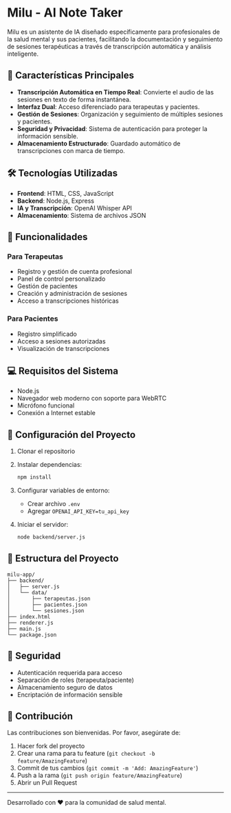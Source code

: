# Milu - AI Note Taker

Milu es un asistente de IA diseñado específicamente para profesionales de la salud mental y sus pacientes, facilitando la documentación y seguimiento de sesiones terapéuticas a través de transcripción automática y análisis inteligente.

## 🌟 Características Principales

- **Transcripción Automática en Tiempo Real**: Convierte el audio de las sesiones en texto de forma instantánea.
- **Interfaz Dual**: Acceso diferenciado para terapeutas y pacientes.
- **Gestión de Sesiones**: Organización y seguimiento de múltiples sesiones y pacientes.
- **Seguridad y Privacidad**: Sistema de autenticación para proteger la información sensible.
- **Almacenamiento Estructurado**: Guardado automático de transcripciones con marca de tiempo.

## 🛠️ Tecnologías Utilizadas

- **Frontend**: HTML, CSS, JavaScript
- **Backend**: Node.js, Express
- **IA y Transcripción**: OpenAI Whisper API
- **Almacenamiento**: Sistema de archivos JSON

## 🚀 Funcionalidades

### Para Terapeutas
- Registro y gestión de cuenta profesional
- Panel de control personalizado
- Gestión de pacientes
- Creación y administración de sesiones
- Acceso a transcripciones históricas

### Para Pacientes
- Registro simplificado
- Acceso a sesiones autorizadas
- Visualización de transcripciones

## 💻 Requisitos del Sistema

- Node.js
- Navegador web moderno con soporte para WebRTC
- Micrófono funcional
- Conexión a Internet estable

## 🔧 Configuración del Proyecto

1. Clonar el repositorio
2. Instalar dependencias:
   ```bash
   npm install
   ```
3. Configurar variables de entorno:
   - Crear archivo `.env`
   - Agregar `OPENAI_API_KEY=tu_api_key`

4. Iniciar el servidor:
   ```bash
   node backend/server.js
   ```

## 📝 Estructura del Proyecto

```
milu-app/
├── backend/
│   ├── server.js
│   └── data/
│       ├── terapeutas.json
│       ├── pacientes.json
│       └── sesiones.json
├── index.html
├── renderer.js
├── main.js
└── package.json
```

## 🔐 Seguridad

- Autenticación requerida para acceso
- Separación de roles (terapeuta/paciente)
- Almacenamiento seguro de datos
- Encriptación de información sensible

## 🤝 Contribución

Las contribuciones son bienvenidas. Por favor, asegúrate de:

1. Hacer fork del proyecto
2. Crear una rama para tu feature (`git checkout -b feature/AmazingFeature`)
3. Commit de tus cambios (`git commit -m 'Add: AmazingFeature'`)
4. Push a la rama (`git push origin feature/AmazingFeature`)
5. Abrir un Pull Request

---

Desarrollado con ❤️ para la comunidad de salud mental. 
